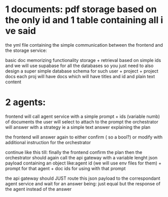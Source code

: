 # 1 documents: pdf storage based on the only id and 1 table containing all i ve said

the yml file containing the simple communication between
the frontend and the storage service:

basic doc memorizing functionality storage + retrieval based on simple ids and we will use supabase for all the databases so you just need to also design a super simple database schema for such user + project + project docs
each proj will have docs which will have titles and id and plain text content

# 2 agents:

frontend will call agent service with a simple prompt + ids (variable numb) of documents the user will select to attach to the prompt
the orchestrator will answer with a strategy ie a simple text answer explaining the plan

the frontend will answer again to either confirm ( so a bool?) or modify with additional instruction for the orchestrator

continue like this till: finally the frontend confirm the plan then the orchestrator should again call the api gateway with a variable lenght json payload containing an object like:agent id (we will use env files for them) + prompt for that agent + doc ids for using with that prompt

the api gateway should JUST route this json payload to the correspondant agent service and wait for an answer being: just equal but the response of the agent instead of the answer
